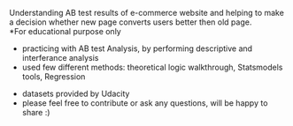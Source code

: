  
Understanding AB test results of e-commerce website and helping to make a decision whether new page converts users better then old page.
<br> *For educational purpose only


- practicing with AB test Analysis, by performing descriptive and interferance analysis
- used few different methods: theoretical logic walkthrough, Statsmodels tools, Regression

* datasets provided by Udacity
* please feel free to contribute or ask any questions, will be happy to share :)
